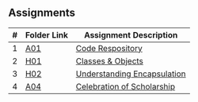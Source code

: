 ## Assignments

|  #  | Folder Link | Assignment Description |
| :-: | ----------- | ---------------------- |
|  1  | [A01](./Assignments/A01/README.md)     | [Code Respository](./A01/README.md)|
|  2  | [H01](./Assignments/H01)  | [Classes & Objects](./H01/README.md)|
|  3  |  [H02](./Assignments/A04/README.md) | [Understanding Encapsulation](./H02/README.md)|
|  4  | [A04](./Assignments/A04/README.md)  | [Celebration of Scholarship](./A04/README.md)|
